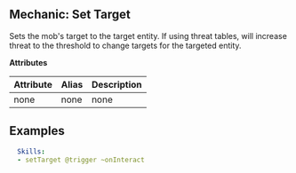 Mechanic: Set Target
--------------------------
Sets the mob's target to the target entity.
If using threat tables, will increase threat to the threshold to change targets for the targeted entity.

**Attributes**

| Attribute | Alias | Description |
| --------- | ----- | ----------- |
| none  | none  | none|

Examples
--------
```yaml
  Skills:
  - setTarget @trigger ~onInteract
```
